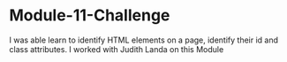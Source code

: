 # Module-11-Challenge

I was able learn to identify HTML elements on a page, identify their id and class attributes.
I worked with Judith Landa on this Module
